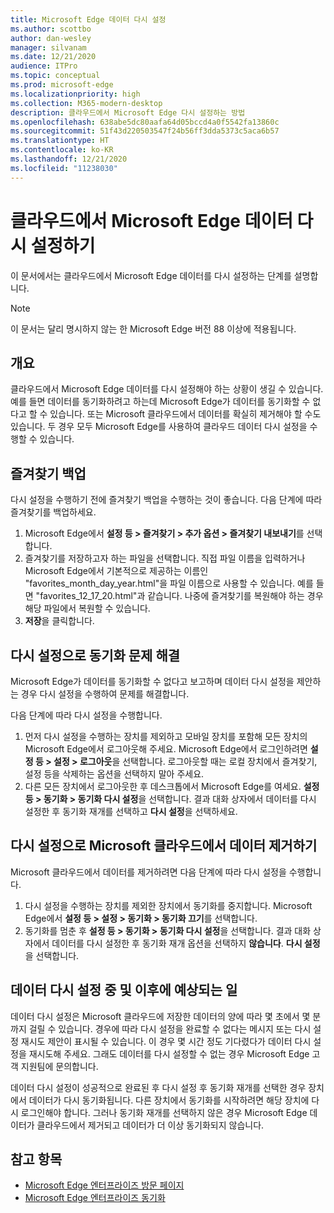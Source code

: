 ```yaml
---
title: Microsoft Edge 데이터 다시 설정
ms.author: scottbo
author: dan-wesley
manager: silvanam
ms.date: 12/21/2020
audience: ITPro
ms.topic: conceptual
ms.prod: microsoft-edge
ms.localizationpriority: high
ms.collection: M365-modern-desktop
description: 클라우드에서 Microsoft Edge 다시 설정하는 방법
ms.openlocfilehash: 638abe5dc80aafa64d05bccd4a0f5542fa13860c
ms.sourcegitcommit: 51f43d220503547f24b56ff3dda5373c5aca6b57
ms.translationtype: HT
ms.contentlocale: ko-KR
ms.lasthandoff: 12/21/2020
ms.locfileid: "11238030"
---
```

# 클라우드에서 Microsoft Edge 데이터 다시 설정하기

이 문서에서는 클라우드에서 Microsoft Edge 데이터를 다시 설정하는 단계를 설명합니다.

> [!NOTE]
> 이 문서는 달리 명시하지 않는 한 Microsoft Edge 버전 88 이상에 적용됩니다.

## 개요

클라우드에서 Microsoft Edge 데이터를 다시 설정해야 하는 상황이 생길 수 있습니다. 예를 들면 데이터를 동기화하려고 하는데 Microsoft Edge가 데이터를 동기화할 수 없다고 할 수 있습니다. 또는 Microsoft 클라우드에서 데이터를 확실히 제거해야 할 수도 있습니다. 두 경우 모두 Microsoft Edge를 사용하여 클라우드 데이터 다시 설정을 수행할 수 있습니다.

## 즐겨찾기 백업

다시 설정을 수행하기 전에 즐겨찾기 백업을 수행하는 것이 좋습니다. 다음 단계에 따라 즐겨찾기를 백업하세요.

1. Microsoft Edge에서 **설정 등 > 즐겨찾기 > 추가 옵션 > 즐겨찾기 내보내기**를 선택합니다.
2. 즐겨찾기를 저장하고자 하는 파일을 선택합니다. 직접 파일 이름을 입력하거나 Microsoft Edge에서 기본적으로 제공하는 이름인 "favorites_month_day_year.html"을 파일 이름으로 사용할 수 있습니다. 예를 들면 "favorites_12_17_20.html"과 같습니다. 나중에 즐겨찾기를 복원해야 하는 경우 해당 파일에서 복원할 수 있습니다.
3. **저장**을 클릭합니다.

## 다시 설정으로 동기화 문제 해결

Microsoft Edge가 데이터를 동기화할 수 없다고 보고하며 데이터 다시 설정을 제안하는 경우 다시 설정을 수행하여 문제를 해결합니다.

다음 단계에 따라 다시 설정을 수행합니다.

1. 먼저 다시 설정을 수행하는 장치를 제외하고 모바일 장치를 포함해 모든 장치의 Microsoft Edge에서 로그아웃해 주세요. Microsoft Edge에서 로그인하려면 **설정 등 > 설정 > 로그아웃**을 선택합니다. 로그아웃할 때는 로컬 장치에서 즐겨찾기, 설정 등을 삭제하는 옵션을 선택하지 말아 주세요.
2. 다른 모든 장치에서 로그아웃한 후 데스크톱에서 Microsoft Edge를 여세요. **설정 등 > 동기화 > 동기화 다시 설정**을 선택합니다. 결과 대화 상자에서 데이터를 다시 설정한 후 동기화 재개를 선택하고 **다시 설정**을 선택하세요.

## 다시 설정으로 Microsoft 클라우드에서 데이터 제거하기

Microsoft 클라우드에서 데이터를 제거하려면 다음 단계에 따라 다시 설정을 수행합니다.

1. 다시 설정을 수행하는 장치를 제외한 장치에서 동기화를 중지합니다.  Microsoft Edge에서 **설정 등 > 설정 > 동기화 > 동기화 끄기**를 선택합니다.  
2. 동기화를 멈춘 후 **설정 등 > 동기화 > 동기화 다시 설정**을 선택합니다. 결과 대화 상자에서 데이터를 다시 설정한 후 동기화 재개 옵션을 선택하지 **않습니다**. **다시 설정**을 선택합니다.

## 데이터 다시 설정 중 및 이후에 예상되는 일

데이터 다시 설정은 Microsoft 클라우드에 저장한 데이터의 양에 따라 몇 초에서 몇 분까지 걸릴 수 있습니다. 경우에 따라 다시 설정을 완료할 수 없다는 메시지 또는 다시 설정 재시도 제안이 표시될 수 있습니다. 이 경우 몇 시간 정도 기다렸다가 데이터 다시 설정을 재시도해 주세요. 그래도 데이터를 다시 설정할 수 없는 경우 Microsoft Edge 고객 지원팀에 문의합니다.

데이터 다시 설정이 성공적으로 완료된 후 다시 설정 후 동기화 재개를 선택한 경우 장치에서 데이터가 다시 동기화됩니다. 다른 장치에서 동기화를 시작하려면 해당 장치에 다시 로그인해야 합니다. 그러나 동기화 재개를 선택하지 않은 경우 Microsoft Edge 데이터가 클라우드에서 제거되고 데이터가 더 이상 동기화되지 않습니다.

## 참고 항목

- [Microsoft Edge 엔터프라이즈 방문 페이지](https://aka.ms/EdgeEnterprise)
- [Microsoft Edge 엔터프라이즈 동기화](microsoft-edge-enterprise-sync.md)